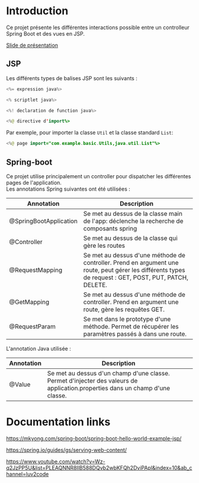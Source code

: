 # Introduction

Ce projet présente les différentes interactions possible entre un controlleur
Spring Boot et des vues en JSP.

[Slide de présentation](https://slides.com/frozar/spring-boot-jsp)

## JSP

Les différents types de balises JSP sont les suivants :

```java
<%= expression java%>
```

```java
<% scriptlet java%>
```

```java
<%! declaration de function java%>
```

```java
<%@ directive d'import%>
```

Par exemple, pour importer la classe `Util` et la classe standard `List`:

```java
<%@ page import="com.example.basic.Utils,java.util.List"%>
```

## Spring-boot

Ce projet utilise principalement un controller pour dispatcher les différentes
pages de l'application.  
Les annotations Spring suivantes ont été utilisées :

| Annotation             | Description   |
| ---------------------- | ------------- |
| @SpringBootApplication | Se met au dessus de la classe main de l'app: déclenche la recherche de composants spring |
| @Controller | Se met au dessus de la classe qui gère les routes |
| @RequestMapping | Se met au dessus d'une méthode de controller. Prend en argument une route, peut gérer les différents types de request : GET, POST, PUT, PATCH, DELETE. |
| @GetMapping | Se met au dessus d'une méthode de controller. Prend en argument une route, gère les requêtes GET. |
| @RequestParam | Se met dans le prototype d'une méthode. Permet de récupérer les paramètres passés à dans une route. |

L'annotation Java utilisée :

| Annotation             | Description   |
| ---------------------- | ------------- |
| @Value | Se met au dessus d'un champ d'une classe. Permet d'injecter des valeurs de application.properties dans un champ d'une classe. |

# Documentation links

https://mkyong.com/spring-boot/spring-boot-hello-world-example-jsp/

https://spring.io/guides/gs/serving-web-content/

https://www.youtube.com/watch?v=Wz-q2JzPP5U&list=PLEAQNNR8IlB588DQvb2wbKFQh2DviPApl&index=10&ab_channel=luv2code
